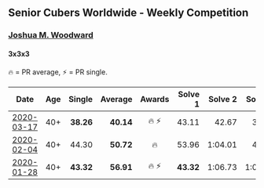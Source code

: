 ## Senior Cubers Worldwide - Weekly Competition
### [Joshua M. Woodward](../joshua_m_woodward.md)
#### 3x3x3

🔥 = PR average, ⚡ = PR single.

| Date | Age | Single | Average | Awards | Solve 1 | Solve 2 | Solve 3 | Solve 4 | Solve 5 | Video |
| :--: | :--: | --: | --: | :--: | --: | --: | --: | --: | --: | :-- |
| [2020-03-17](../../results/333/2020-03-17.md) | 40+ | **38.26** | **40.14** | 🔥 ⚡ | 43.11 | 42.67 | 39.36 | **38.26** | 38.40 | [Link](https://www.facebook.com/events/280686576235146/permalink/281264172844053/) |
| [2020-02-04](../../results/333/2020-02-04.md) | 40+ | 44.30 | **50.72** | 🔥 | 53.96 | 1:04.01 | 44.30 | 53.65 | 44.56 | [Link](https://www.facebook.com/joshua.m.woodward.9/videos/10157593929510342/) |
| [2020-01-28](../../results/333/2020-01-28.md) | 40+ | **43.32** | **56.91** | 🔥 ⚡ | **43.32** | 1:06.73 | 1:00.69 | - | - | [Link](https://www.facebook.com/joshua.m.woodward.9/videos/10157583486955342/) |


<!-- Global site tag (gtag.js) - Google Analytics -->
<script async src="https://www.googletagmanager.com/gtag/js?id=UA-86348435-3"></script>
<script>window.dataLayer = window.dataLayer || []; function gtag() {dataLayer.push(arguments);} gtag('js', new Date()); gtag('config', 'UA-86348435-3');</script>
